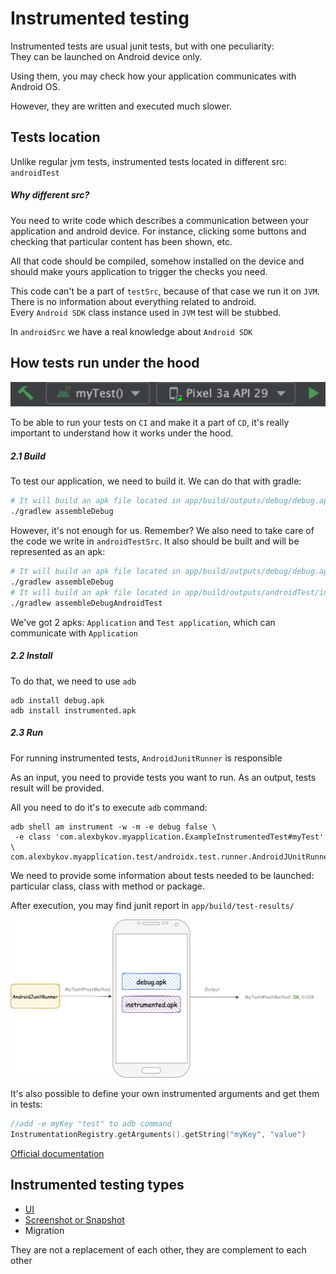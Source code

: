 # Instrumented testing

Instrumented tests are usual junit tests, but with one peculiarity:
<br>
They can be launched on Android device only.

Using them, you may check how your application communicates with Android OS.

However, they are written and executed much slower.

## Tests location

Unlike regular jvm tests, instrumented tests located in different src: `androidTest`
<br>

##### Why different src?

You need to write code which describes a communication between your application and android device. For instance,
clicking some buttons and checking that particular content has been shown, etc.

All that code should be compiled, somehow installed on the device and should make yours application to trigger the
checks you need.

This code can't be a part of `testSrc`, because of that case we run it on `JVM`. There is no information about
everything related to android.
<br>
Every `Android SDK` class instance used in `JVM` test will be stubbed.

In `androidSrc` we have a real knowledge about `Android SDK`
<br>

## How tests run under the hood

![alt text](../images/basics/green_arrow.png "Run instrumented tests")

To be able to run your tests on `CI` and make it a part of `CD`, it's really important to understand how it works under
the hood.

##### 2.1 Build

To test our application, we need to build it. We can do that with gradle:

```bash
# It will build an apk file located in app/build/outputs/debug/debug.apk
./gradlew assembleDebug
```

However, it's not enough for us. Remember? We also need to take care of the code we write in `androidTestSrc`. It also
should be built and will be represented as an apk:

```bash
# It will build an apk file located in app/build/outputs/debug/debug.apk
./gradlew assembleDebug
# It will build an apk file located in app/build/outputs/androidTest/instrumented.apk
./gradlew assembleDebugAndroidTest
```

We've got 2 apks:
`Application` and `Test application`, which can communicate with `Application`

##### 2.2 Install

To do that, we need to use `adb`

```shell
adb install debug.apk
adb install instrumented.apk
```

##### 2.3 Run

For running instrumented tests, `AndroidJunitRunner` is responsible

As an input, you need to provide tests you want to run. As an output, tests result will be provided.

All you need to do it's to execute `adb` command:

```shell
adb shell am instrument -w -m -e debug false \
 -e class 'com.alexbykov.myapplication.ExampleInstrumentedTest#myTest' \
com.alexbykov.myapplication.test/androidx.test.runner.AndroidJUnitRunner
```

We need to provide some information about tests needed to be launched: particular class, class with method or package.

After execution, you may find junit report in `app/build/test-results/`

![alt text](../images/basics/junit_runner.png "Junit runner")

It's also possible to define your own instrumented arguments and get them in tests:

```kotlin
//add -e myKey "test" to adb command 
InstrumentationRegistry.getArguments().getString("myKey", "value")
```

[Official documentation](https://developer.android.com/training/testing/junit-runner#using-android-test-orchestrator)

## Instrumented testing types

* [UI](https://android-ui-testing.github.io/Cookbook/basics/ui_testing/)
* [Screenshot or Snapshot](https://android-ui-testing.github.io/Cookbook/basics/screenshot_testing/)
* Migration

They are not a replacement of each other, they are complement to each other